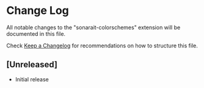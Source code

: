 # Change Log

All notable changes to the "sonarait-colorschemes" extension will be documented in this file.

Check [Keep a Changelog](http://keepachangelog.com/) for recommendations on how to structure this file.

## [Unreleased]

- Initial release
